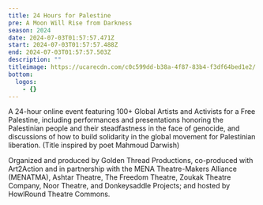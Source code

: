 ```yaml
---
title: 24 Hours for Palestine
pre: A Moon Will Rise from Darkness
season: 2024
date: 2024-07-03T01:57:57.471Z
start: 2024-07-03T01:57:57.488Z
end: 2024-07-03T01:57:57.503Z
description: ""
titleimage: https://ucarecdn.com/c0c599dd-b38a-4f87-83b4-f3df64bed1e2/
bottom:
  logos:
    - {}
---
```

A 24-hour online event featuring 100+ Global Artists and Activists for a Free Palestine, including performances and presentations honoring the Palestinian people and their steadfastness in the face of genocide, and discussions of how to build solidarity in the global movement for Palestinian liberation. (Title inspired by poet Mahmoud Darwish) 

Organized and produced by Golden Thread Productions, co-produced with Art2Action and in partnership with the MENA Theatre-Makers Alliance (MENATMA), Ashtar Theatre, The Freedom Theatre, Zoukak Theatre Company, Noor Theatre, and Donkeysaddle Projects; and hosted by HowlRound Theatre Commons.